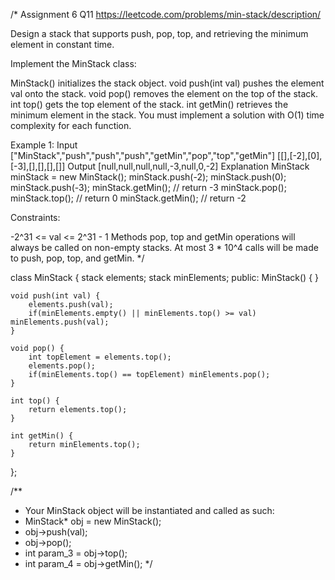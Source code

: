 /*
Assignment 6 Q11
https://leetcode.com/problems/min-stack/description/

Design a stack that supports push, pop, top, and retrieving the minimum element in constant time.

Implement the MinStack class:

MinStack() initializes the stack object.
void push(int val) pushes the element val onto the stack.
void pop() removes the element on the top of the stack.
int top() gets the top element of the stack.
int getMin() retrieves the minimum element in the stack.
You must implement a solution with O(1) time complexity for each function.

Example 1:
Input
["MinStack","push","push","push","getMin","pop","top","getMin"]
[[],[-2],[0],[-3],[],[],[],[]]
Output
[null,null,null,null,-3,null,0,-2]
Explanation
MinStack minStack = new MinStack();
minStack.push(-2);
minStack.push(0);
minStack.push(-3);
minStack.getMin(); // return -3
minStack.pop();
minStack.top();    // return 0
minStack.getMin(); // return -2
 
Constraints:

-2^31 <= val <= 2^31 - 1
Methods pop, top and getMin operations will always be called on non-empty stacks.
At most 3 * 10^4 calls will be made to push, pop, top, and getMin.
*/

class MinStack {
    stack<int> elements;
    stack<int> minElements;
public:
    MinStack() {
    }
    
    void push(int val) {
        elements.push(val);
        if(minElements.empty() || minElements.top() >= val) minElements.push(val);
    }
    
    void pop() {
        int topElement = elements.top();
        elements.pop();
        if(minElements.top() == topElement) minElements.pop();
    }
    
    int top() {
        return elements.top();
    }
    
    int getMin() {
        return minElements.top();
    }
};

/**
 * Your MinStack object will be instantiated and called as such:
 * MinStack* obj = new MinStack();
 * obj->push(val);
 * obj->pop();
 * int param_3 = obj->top();
 * int param_4 = obj->getMin();
 */